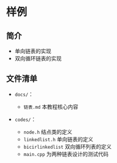 # 样例

## 简介
- 单向链表的实现
- 双向循环链表的实现

## 文件清单
- <code>docs/</code>：
  - `链表.md`  本教程核心内容

- <code>codes/</code>：
  -  `node.h`  结点类的定义
  -  `linkedlist.h` 单向链表的定义
  -  `bicirlinkedlist` 双向循环列表的定义
  - `main.cpp` 为两种链表设计的测试代码


